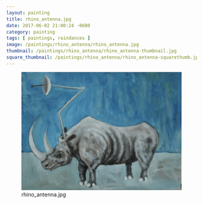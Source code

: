 ```yaml
---
layout: painting
title: rhino_antenna.jpg
date: 2017-06-02 21:00:24 -0600
category: painting
tags: [ paintings, raindances ]
image: /paintings/rhino_antenna/rhino_antenna.jpg
thumbnail: /paintings/rhino_antenna/rhino_antenna-thumbnail.jpg
square_thumbnail: /paintings/rhino_antenna/rhino_antenna-squarethumb.jpg
---
```


<figure class="fullwidth"><img src="/paintings/rhino_antenna/rhino_antenna.jpg" alt="A painting titled: rhino_antenna.jpg by painter Kyle Cunningham" /><figcaption>rhino_antenna.jpg</figcaption></figure>
